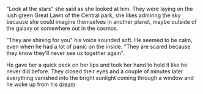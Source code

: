 "Look at the stars" she said as she looked at him. They were laying on the lush green Great Lawn of the Central park, she likes admiring the sky because she could imagine themselves in another planet, maybe outside of the galaxy or somewhere out in the cosmos.

"They are shining for you" his voice sounded soft. He seemed to be calm, even when he had a lot of panic on the inside. "They are scared because they know they'll never see us together again".

He gave her a quick peck on her lips and took her hand to hold it like he never did before. They closed their eyes and a couple of minutes later everything vanished into the bright sunlight coming through a window and he woke up from his [dream](../dream/dream.md)
